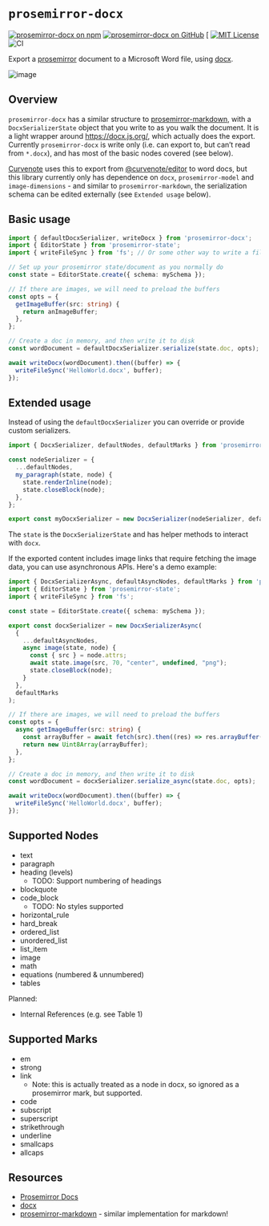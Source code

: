 # `prosemirror-docx`

[![prosemirror-docx on npm](https://img.shields.io/npm/v/prosemirror-docx.svg)](https://www.npmjs.com/package/prosemirror-docx)
[![prosemirror-docx on GitHub](https://img.shields.io/github/stars/curvenote/prosemirror-docx.svg?style=social)](https://github.com/curvenote/prosemirror-docx)
[
[![MIT License](https://img.shields.io/badge/license-MIT-blue.svg)](https://github.com/curvenote/prosemirror-docx/blob/master/LICENSE)
![CI](https://github.com/curvenote/prosemirror-docx/workflows/CI/badge.svg)

Export a [prosemirror](https://prosemirror.net/) document to a Microsoft Word file, using [docx](https://docx.js.org/).

![image](https://user-images.githubusercontent.com/913249/134953610-886047eb-2a21-4929-9a53-9a29d8f6184f.png)

## Overview

`prosemirror-docx` has a similar structure to [prosemirror-markdown](https://github.com/prosemirror/prosemirror-markdown), with a `DocxSerializerState` object that you write to as you walk the document. It is a light wrapper around https://docx.js.org/, which actually does the export. Currently `prosemirror-docx` is write only (i.e. can export to, but can’t read from `*.docx`), and has most of the basic nodes covered (see below).

[Curvenote](https://curvenote.com) uses this to export from [@curvenote/editor](https://github.com/curvenote/editor) to word docs, but this library currently only has dependence on `docx`, `prosemirror-model` and `image-dimensions` - and similar to `prosemirror-markdown`, the serialization schema can be edited externally (see `Extended usage` below).

## Basic usage

```ts
import { defaultDocxSerializer, writeDocx } from 'prosemirror-docx';
import { EditorState } from 'prosemirror-state';
import { writeFileSync } from 'fs'; // Or some other way to write a file

// Set up your prosemirror state/document as you normally do
const state = EditorState.create({ schema: mySchema });

// If there are images, we will need to preload the buffers
const opts = {
  getImageBuffer(src: string) {
    return anImageBuffer;
  },
};

// Create a doc in memory, and then write it to disk
const wordDocument = defaultDocxSerializer.serialize(state.doc, opts);

await writeDocx(wordDocument).then((buffer) => {
  writeFileSync('HelloWorld.docx', buffer);
});
```

## Extended usage

Instead of using the `defaultDocxSerializer` you can override or provide custom serializers.

```ts
import { DocxSerializer, defaultNodes, defaultMarks } from 'prosemirror-docx';

const nodeSerializer = {
  ...defaultNodes,
  my_paragraph(state, node) {
    state.renderInline(node);
    state.closeBlock(node);
  },
};

export const myDocxSerializer = new DocxSerializer(nodeSerializer, defaultMarks);
```

The `state` is the `DocxSerializerState` and has helper methods to interact with `docx`.

If the exported content includes image links that require fetching the image data, you can use asynchronous APIs. Here's a demo example:

```ts
import { DocxSerializerAsync, defaultAsyncNodes, defaultMarks } from 'prosemirror-docx';
import { EditorState } from 'prosemirror-state';
import { writeFileSync } from 'fs';

const state = EditorState.create({ schema: mySchema });

export const docxSerializer = new DocxSerializerAsync(
  {
    ...defaultAsyncNodes,
    async image(state, node) {
      const { src } = node.attrs;
      await state.image(src, 70, "center", undefined, "png");
      state.closeBlock(node);
    }
  },
  defaultMarks
);

// If there are images, we will need to preload the buffers
const opts = {
  async getImageBuffer(src: string) {
    const arrayBuffer = await fetch(src).then((res) => res.arrayBuffer());
    return new Uint8Array(arrayBuffer);
  },
};

// Create a doc in memory, and then write it to disk
const wordDocument = docxSerializer.serialize_async(state.doc, opts);

await writeDocx(wordDocument).then((buffer) => {
  writeFileSync('HelloWorld.docx', buffer);
});
```

## Supported Nodes

- text
- paragraph
- heading (levels)
  - TODO: Support numbering of headings
- blockquote
- code_block
  - TODO: No styles supported
- horizontal_rule
- hard_break
- ordered_list
- unordered_list
- list_item
- image
- math
- equations (numbered & unnumbered)
- tables

Planned:

- Internal References (e.g. see Table 1)

## Supported Marks

- em
- strong
- link
  - Note: this is actually treated as a node in docx, so ignored as a prosemirror mark, but supported.
- code
- subscript
- superscript
- strikethrough
- underline
- smallcaps
- allcaps

## Resources

- [Prosemirror Docs](https://prosemirror.net/docs/)
- [docx](https://docx.js.org/)
- [prosemirror-markdown](https://github.com/ProseMirror/prosemirror-markdown) - similar implementation for markdown!
